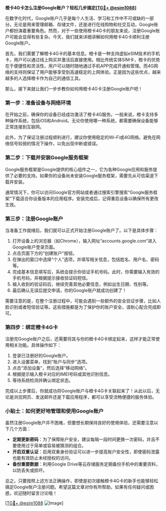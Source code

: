 **橙卡4G卡怎么注册Google账户？轻松几步搞定[[TG💪+ @esim1088](https://t.me/s/esim1088)]**

在数字化时代，Google账户几乎是每个人生活、学习和工作中不可或缺的一部分。无论是用来管理邮箱、存储文件，还是进行在线购物和社交互动，Google账户都扮演着重要角色。然而，对于一些使用橙卡4G卡的朋友来说，注册Google账户可能会显得有些复杂。今天，我们就来详细讲解如何用橙卡4G卡顺利注册Google账户。

首先，我们需要了解橙卡4G卡的基本信息。橙卡是一种支持虚拟eSIM技术的手机卡，用户可以通过线上购买并激活后直接使用。相比传统实体SIM卡，橙卡的优势在于便捷性和灵活性，用户可以随时随地通过手机APP完成开通和管理。而4G网络的支持则保证了用户能够享受到高速稳定的上网体验。正是因为这些优点，越来越多的人选择橙卡作为自己的通信工具。

那么，接下来就让我们一步步教你如何用橙卡4G卡注册Google账户吧！

### **第一步：准备设备与网络环境**

在开始之前，确保你的设备已经成功激活了橙卡4G服务。一般来说，橙卡支持多种操作系统，包括iOS和Android。无论你使用哪一种系统，都需要确保设备能够正常连接到互联网。

此外，为了保证注册过程顺利进行，建议你使用稳定的Wi-Fi或4G网络。避免在网络信号较弱的情况下操作，以免出现中断或错误。

### **第二步：下载并安装Google服务框架**

Google服务框架是Google提供的核心组件之一，它为各种Google应用和服务提供了必要的支持。如果你的设备尚未安装Google服务框架，需要先从可信渠道下载并安装。

通常情况下，你可以访问Google官方网站或者通过搜索引擎搜索“Google服务框架”下载适合你设备版本的应用程序。安装完成后，记得重启设备以确保所有更改生效。

### **第三步：注册Google账户**

当准备工作就绪后，我们就可以正式开始注册Google账户了。以下是具体步骤：

1. 打开设备上的浏览器（如Chrome），输入网址“accounts.google.com”进入Google账户登录页面。
2. 点击页面下方的“创建账户”按钮。
3. 在弹出的窗口中选择“个人”选项，并填写相关信息，包括姓名、用户名、密码等。
4. 完成基本信息填写后，系统会提示你验证手机号码。此时，你需要输入有效的手机号码，并根据提示接收验证码短信。
5. 输入收到的验证码后，继续完善其他必要信息，例如出生日期、性别等。
6. 最后确认无误后提交申请，你的Google账户就成功创建了！

需要注意的是，在整个注册过程中，可能会遇到一些额外的安全验证步骤，比如人脸识别或者短信验证等。这些措施都是为了保护你的账户安全，请耐心配合完成即可。

### **第四步：绑定橙卡4G卡**

注册完Google账户之后，还需要将其与你的橙卡4G卡绑定起来，这样才能正常使用相关功能。具体操作如下：

1. 登录已注册好的Google账户。
2. 进入设置菜单，找到“账户与同步”选项。
3. 点击“添加设备”，然后选择“移动网络”。
4. 根据提示输入橙卡对应的IMEI号码或其他识别信息。
5. 等待系统检测并确认绑定状态。

完成以上步骤后，你就成功将Google账户与橙卡4G卡关联起来了！从此以后，无论是浏览网页、发送邮件还是下载应用程序，都可以享受流畅便捷的服务体验。

### **小贴士：如何更好地管理和使用Google账户**

虽然注册Google账户并不困难，但要想长期保持良好的使用体验，还需要注意以下几个方面：

- **定期更新密码**：为了保障账户安全，建议每隔一段时间更换一次密码，并且不要使用过于简单或容易被猜测的组合。
- **开启双重认证**：启用双重身份验证可以进一步提高账户安全性，即使密码泄露也能有效防止未经授权的访问。
- **备份重要数据**：利用Google Drive等云存储服务定期备份手机中的重要资料，以防丢失或损坏。

总之，只要按照上述方法正确操作，即使是初次接触橙卡4G卡的新手也能够轻松搞定Google账户注册问题。希望这篇文章对你有所帮助，如果有任何疑问或困惑，欢迎随时留言讨论哦！

[[TG💪+ @esim1088](https://t.me/s/esim1088) ![Image](https://i.postimg.cc/4NQfJmqS/Snipaste-2025-05-13-00-14-12.png)]